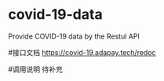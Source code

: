 # covid-19-data
Provide COVID-19 data by the Restul API

#接口文档
https://covid-19.adapay.tech/redoc

#调用说明
待补充
